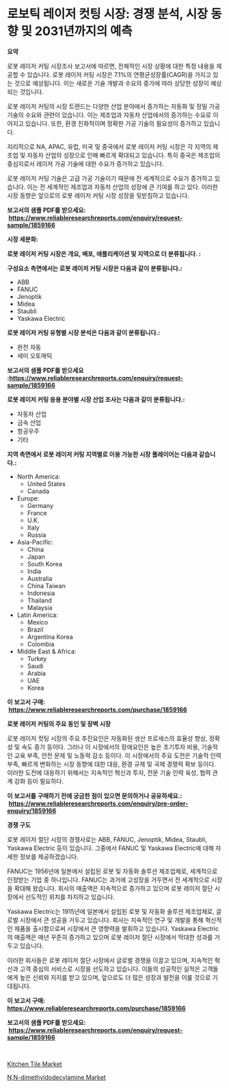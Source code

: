 <p><h1>로보틱 레이저 컷팅 시장: 경쟁 분석, 시장 동향 및 2031년까지의 예측</h1></p><p><strong>요약</strong></p>
<p><p>로봇 레이저 커팅 시장조사 보고서에 따르면, 전체적인 시장 상황에 대한 특정 내용을 제공할 수 있습니다. 로봇 레이저 커팅 시장은 7.1%의 연평균성장률(CAGR)을 가지고 있는 것으로 예상됩니다. 이는 새로운 기술 개발과 수요의 증가에 따라 상당한 성장이 예상되는 것입니다.</p><p>로봇 레이저 커팅의 시장 트렌드는 다양한 산업 분야에서 증가하는 자동화 및 정밀 가공 기술의 수요와 관련이 있습니다. 이는 제조업과 자동차 산업에서의 증가하는 수요로 이어지고 있습니다. 또한, 환경 친화적이며 정확한 가공 기술의 필요성이 증가하고 있습니다.</p><p>지리적으로 NA, APAC, 유럽, 미국 및 중국에서 로봇 레이저 커팅 시장은 각 지역의 제조업 및 자동차 산업의 성장으로 인해 빠르게 확대되고 있습니다. 특히 중국은 제조업의 중심지로서 레이저 가공 기술에 대한 수요가 증가하고 있습니다.</p><p>로봇 레이저 커팅 기술은 고급 가공 기술이기 때문에 전 세계적으로 수요가 증가하고 있습니다. 이는 전 세계적인 제조업과 자동차 산업의 성장에 큰 기여를 하고 있다. 이러한 시장 동향은 앞으로의 로봇 레이저 커팅 시장 성장을 뒷받침하고 있습니다.</p></p>
<p><strong>보고서의 샘플 PDF를 받으세요: &nbsp;<a href="https://www.reliableresearchreports.com/enquiry/request-sample/1859166">https://www.reliableresearchreports.com/enquiry/request-sample/1859166</a></strong></p>
<p><strong>시장 세분화:</strong></p>
<p><strong> 로봇 레이저 커팅 시장은 개요, 배포, 애플리케이션 및 지역으로 더 분류됩니다. :</strong></p>
<p><strong>구성요소 측면에서는 로봇 레이저 커팅 시장은 다음과 같이 분류됩니다.:</strong></p>
<p><ul><li>ABB</li><li>FANUC</li><li>Jenoptik</li><li>Midea</li><li>Staubli</li><li>Yaskawa Electric</li></ul></p>
<p><strong> 로봇 레이저 커팅 유형별 시장 분석은 다음과 같이 분류됩니다.:</strong></p>
<p><ul><li>완전 자동</li><li>세미 오토매틱</li></ul></p>
<p><strong>보고서의 샘플 PDF를 받으세요 :<a href="https://www.reliableresearchreports.com/enquiry/request-sample/1859166">https://www.reliableresearchreports.com/enquiry/request-sample/1859166</a></strong></p>
<p><strong> 로봇 레이저 커팅 응용 분야별 시장 산업 조사는 다음과 같이 분류됩니다.:</strong></p>
<p><ul><li>자동차 산업</li><li>금속 산업</li><li>항공우주</li><li>기타</li></ul></p>
<p><strong>지역 측면에서 로봇 레이저 커팅 지역별로 이용 가능한 시장 플레이어는 다음과 같습니다.:</strong></p>
<p><ul>
    <li>
        North America:
        <ul>
            <li>United States</li>
            <li>Canada</li>
        </ul>
    </li>
    <li>
        Europe:
        <ul>
            <li>Germany</li>
            <li>France</li>
            <li>U.K.</li>
            <li>Italy</li>
            <li>Russia</li>
        </ul>
    </li>
    <li>
        Asia-Pacific:
        <ul>
            <li>China</li>
            <li>Japan</li>
            <li>South Korea</li>
            <li>India</li>
            <li>Australia</li>
            <li>China Taiwan</li>
            <li>Indonesia</li>
            <li>Thailand</li>
            <li>Malaysia</li>
        </ul>
    </li>
    <li>
        Latin America:
        <ul>
            <li>Mexico</li>
            <li>Brazil</li>
            <li>Argentina Korea</li>
            <li>Colombia</li>
        </ul>
    </li>
    <li>
        Middle East & Africa:
        <ul>
            <li>Turkey</li>
            <li>Saudi</li>
            <li>Arabia</li>
            <li>UAE</li>
            <li>Korea</li>
        </ul>
    </li>
    </ul></p>
<p><strong>이 보고서 구매: &nbsp;<a href="https://www.reliableresearchreports.com/purchase/1859166">https://www.reliableresearchreports.com/purchase/1859166</a></strong></p>
<p><strong>로봇 레이저 커팅의 주요 동인 및 장벽 시장</strong></p>
<p><p>로봇 레이저 컷팅 시장의 주요 추진요인은 자동화된 생산 프로세스의 효율성 향상, 정확성 및 속도 증가 등이다. 그러나 이 시장에서의 장애요인은 높은 초기투자 비용, 기술적인 교육 부족, 안전 문제 및 노동력 감소 등이다. 이 시장에서의 주요 도전은 기술적 인력 부족, 빠르게 변화하는 시장 동향에 대한 대응, 환경 규제 및 국제 경쟁력 확보 등이다. 이러한 도전에 대응하기 위해서는 지속적인 혁신과 투자, 전문 기술 인력 육성, 협력 관계 강화 등이 필요하다.</p></p>
<p><strong>이 보고서를 구매하기 전에 궁금한 점이 있으면 문의하거나 공유하세요.: &nbsp;<a href="https://www.reliableresearchreports.com/enquiry/pre-order-enquiry/1859166">https://www.reliableresearchreports.com/enquiry/pre-order-enquiry/1859166</a></strong></p>
<p><strong>경쟁 구도</strong></p>
<p><p>로봇 레이저 절단 시장의 경쟁사로는 ABB, FANUC, Jenoptik, Midea, Staubli, Yaskawa Electric 등이 있습니다. 그중에서 FANUC 및 Yaskawa Electric에 대해 자세한 정보를 제공하겠습니다.</p><p>FANUC는 1956년에 일본에서 설립된 로봇 및 자동화 솔루션 제조업체로, 세계적으로 인정받는 기업 중 하나입니다. FANUC는 과거에 고성장을 거두면서 전 세계적으로 시장을 확대해 왔습니다. 회사의 매출액은 지속적으로 증가하고 있으며 로봇 레이저 절단 시장에서 선도적인 위치를 차지하고 있습니다.</p><p>Yaskawa Electric는 1915년에 일본에서 설립된 로봇 및 자동화 솔루션 제조업체로, 글로벌 시장에서 큰 성공을 거두고 있습니다. 회사는 지속적인 연구 및 개발을 통해 혁신적인 제품을 출시함으로써 시장에서 큰 영향력을 발휘하고 있습니다. Yaskawa Electric의 매출액은 매년 꾸준히 증가하고 있으며 로봇 레이저 절단 시장에서 막대한 성과를 거두고 있습니다.</p><p>이러한 회사들은 로봇 레이저 절단 시장에서 글로벌 경쟁을 이끌고 있으며, 지속적인 혁신과 고객 중심의 서비스로 시장을 선도하고 있습니다. 이들의 성공적인 실적은 고객들에게 높은 신뢰와 지지를 받고 있으며, 앞으로도 더 많은 성장과 발전을 이룰 것으로 기대됩니다.</p></p>
<p><strong>이 보고서 구매: &nbsp; <a href="https://www.reliableresearchreports.com/purchase/1859166">https://www.reliableresearchreports.com/purchase/1859166</a></strong></p>
<p><strong>보고서의 샘플 PDF를 받으세요: &nbsp;<a href="https://www.reliableresearchreports.com/enquiry/request-sample/1859166">https://www.reliableresearchreports.com/enquiry/request-sample/1859166</a></strong><strong></strong></p>
<p>&nbsp;</p>
<p><p><a href="https://github.com/Glendatilghmankmgz0rbhwpy/Market-Research-Report-List-1/blob/main/kitchen-tile-market.md">Kitchen Tile Market</a></p><p><a href="https://butternut-bug-553.notion.site/N-N-dimethyldodecylamine-Market-Dynamics-2024-2031-Also-about-Its-Market-Trends-Projections-and-O-7c4df64f4ef5410f8a2ff3634ed41eb2">N,N-dimethyldodecylamine Market</a></p></p>